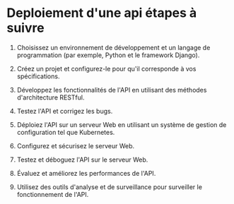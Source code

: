 # Deploiement d'une api étapes à suivre

1. Choisissez un environnement de développement et un langage de programmation (par exemple, Python et le framework Django).

2. Créez un projet et configurez-le pour qu'il corresponde à vos spécifications.

3. Développez les fonctionnalités de l'API en utilisant des méthodes d'architecture RESTful.

4. Testez l'API et corrigez les bugs.

5. Déploiez l'API sur un serveur Web en utilisant un système de gestion de configuration tel que Kubernetes.

6. Configurez et sécurisez le serveur Web.

7. Testez et déboguez l'API sur le serveur Web.

8. Évaluez et améliorez les performances de l'API.

9. Utilisez des outils d'analyse et de surveillance pour surveiller le fonctionnement de l'API.
